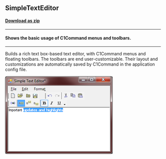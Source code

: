 ## SimpleTextEditor
#### [Download as zip](https://grapecity.github.io/DownGit/#/home?url=https://github.com/GrapeCity/ComponentOne-WinForms-Samples/tree/master/NetFramework\Command\VB\SimpleTextEditor)
____
#### Shows the basic usage of C1Command menus and toolbars.
____
Builds a rich text box-based text editor, with C1Command menus and floating toolbars.
The toolbars are end user-customizable. Their layout and customizations are automatically saved by C1Command in the application config file.

![screenshot](screenshot.png)
